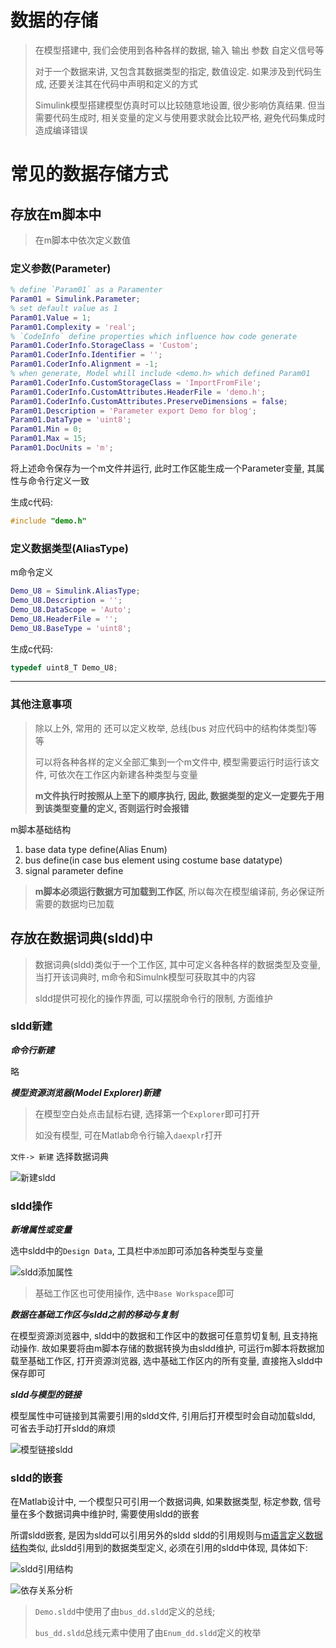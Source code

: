 # 数据的存储

> 在模型搭建中, 我们会使用到各种各样的数据, 输入 输出 参数 自定义信号等
>
> 对于一个数据来讲, 又包含其数据类型的指定, 数值设定. 如果涉及到代码生成, 还要关注其在代码中声明和定义的方式
>
> Simulink模型搭建模型仿真时可以比较随意地设置, 很少影响仿真结果. 但当需要代码生成时, 相关变量的定义与使用要求就会比较严格, 避免代码集成时造成编译错误

# 常见的数据存储方式

## 存放在m脚本中

> 在m脚本中依次定义数值

### 定义参数(Parameter)

```m
% define `Param01` as a Paramenter
Param01 = Simulink.Parameter;
% set default value as 1
Param01.Value = 1;
Param01.Complexity = 'real';
% `CodeInfo` define properties which influence how code generate
Param01.CoderInfo.StorageClass = 'Custom';
Param01.CoderInfo.Identifier = '';
Param01.CoderInfo.Alignment = -1;
% when generate, Model whill include <demo.h> which defined Param01
Param01.CoderInfo.CustomStorageClass = 'ImportFromFile';
Param01.CoderInfo.CustomAttributes.HeaderFile = 'demo.h';
Param01.CoderInfo.CustomAttributes.PreserveDimensions = false;
Param01.Description = 'Parameter export Demo for blog';
Param01.DataType = 'uint8';
Param01.Min = 0;
Param01.Max = 15;
Param01.DocUnits = 'm';
```

将上述命令保存为一个m文件并运行, 此时工作区能生成一个Parameter变量, 其属性与命令行定义一致

生成c代码:

```c test_private.h
#include "demo.h"
```


### 定义数据类型(AliasType)

m命令定义

```m
Demo_U8 = Simulink.AliasType;
Demo_U8.Description = '';
Demo_U8.DataScope = 'Auto';
Demo_U8.HeaderFile = '';
Demo_U8.BaseType = 'uint8';
```

生成c代码:

```c
typedef uint8_T Demo_U8;
```

----

### 其他注意事项

> 除以上外, 常用的 还可以定义枚举, 总线(bus 对应代码中的结构体类型)等等
>
> 可以将各种各样的定义全部汇集到一个m文件中, 模型需要运行时运行该文件, 可依次在工作区内新建各种类型与变量
>
> **m文件执行时按照从上至下的顺序执行, 因此, 数据类型的定义一定要先于用到该类型变量的定义, 否则运行时会报错** 

m脚本基础结构

1. base data type define(Alias Enum)
2. bus define(in case bus element using costume base datatype)
3. signal parameter define

> **m脚本必须运行数据方可加载到工作区**, 所以每次在模型编译前, 务必保证所需要的数据均已加载

## 存放在数据词典(sldd)中

> 数据词典(sldd)类似于一个工作区, 其中可定义各种各样的数据类型及变量, 当打开该词典时, m命令和Simulnk模型可获取其中的内容
>
> sldd提供可视化的操作界面, 可以摆脱命令行的限制, 方面维护

### sldd新建

***命令行新建***

略

***模型资源浏览器(Model Explorer)新建***

> 在模型空白处点击鼠标右键, 选择第一个`Explorer`即可打开
>
> 如没有模型, 可在Matlab命令行输入`daexplr`打开

`文件-> 新建` 选择数据词典

![新建sldd](vx_images/2224634137270.png)

### sldd操作

***新增属性或变量***

选中sldd中的`Design Data`, 工具栏中`添加`即可添加各种类型与变量


![sldd添加属性](vx_images/238063229557906.png)

> 基础工作区也可使用操作, 选中`Base Workspace`即可

***数据在基础工作区与sldd之前的移动与复制***

在模型资源浏览器中, sldd中的数据和工作区中的数据可任意剪切复制, 且支持拖动操作. 故如果要将由m脚本存储的数据转换为由sldd维护, 可运行m脚本将数据加载至基础工作区, 打开资源浏览器, 选中基础工作区内的所有变量, 直接拖入sldd中保存即可

***sldd与模型的链接***

模型属性中可链接到其需要引用的sldd文件, 引用后打开模型时会自动加载sldd, 可省去手动打开sldd的麻烦

![模型链接sldd](vx_images/176716201240099.png)

### sldd的嵌套

在Matlab设计中, 一个模型只可引用一个数据词典, 如果数据类型, 标定参数, 信号量在多个数据词典中维护时, 需要使用sldd的嵌套

所谓sldd嵌套, 是因为sldd可以引用另外的sldd
sldd的引用规则与[m语言定义数据结构](#其他注意事项)类似, 此sldd引用到的数据类型定义, 必须在引用的sldd中体现, 具体如下:

![sldd引用结构](vx_images/210325128790066.png)

![依存关系分析](vx_images/203044445537705.png)

> `Demo.sldd`中使用了由`bus_dd.sldd`定义的总线;
> 
> `bus_dd.sldd`总线元素中使用了由`Enum_dd.sldd`定义的枚举